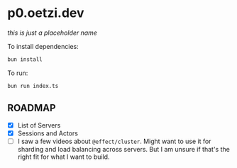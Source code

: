 # p0.oetzi.dev

_this is just a placeholder name_

To install dependencies:

```bash
bun install
```

To run:

```bash
bun run index.ts
```

## ROADMAP

- [x] List of Servers
- [x] Sessions and Actors
- [ ] I saw a few videos about `@effect/cluster`. Might want to use it for sharding and load balancing across servers. But I am unsure if that's the right fit for what I want to build.
